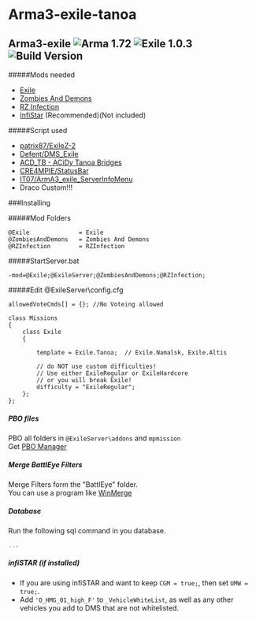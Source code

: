 # Arma3-exile-tanoa
## Arma3-exile ![Arma 1.72](https://img.shields.io/badge/Arma-1.72-blue.svg?style=plastic) ![Exile 1.0.3](https://img.shields.io/badge/Exile-1.0.3-C72651.svg?style=plastic) ![Build Version](https://img.shields.io/badge/Build_Version-1.0.2-lightgrey.svg?style=plastic)


#####Mods needed

* [Exile](http://www.exilemod.com/)
* [Zombies And Demons](http://steamcommunity.com/sharedfiles/filedetails/?id=501966277)
* [RZ Infection](http://steamcommunity.com/sharedfiles/filedetails/?id=614815221)
* [InfiStar](http://infistar.de) (Recommended)(Not included)

#####Script used

* [patrix87/ExileZ-2](https://github.com/patrix87/ExileZ-2)
* [Defent/DMS_Exile](https://github.com/Defent/DMS_Exile)
* [ACD_TB - ACiDy Tanoa Bridges](https://github.com/d4n1ch/acd_TB)
* [CRE4MPIE/StatusBar](https://github.com/CRE4MPIE/StatusBar)
* [IT07/ArmA3_exile_ServerInfoMenu](https://github.com/IT07/ArmA3_exile_ServerInfoMenu)
* Draco Custom!!!

###Installing

#####Mod Folders
```
@Exile				= Exile
@ZombiesAndDemons	= Zombies And Demons
@RZInfection		= RZInfection
```

#####StartServer.bat
```
-mod=@Exile;@ExileServer;@ZombiesAndDemons;@RZInfection;
```

#####Edit @ExileServer\config.cfg
```
allowedVoteCmds[] = {}; //No Voteing allowed

class Missions
{
	class Exile
	{

		template = Exile.Tanoa;  // Exile.Namalsk, Exile.Altis
		
		// do NOT use custom difficulties!
		// Use either ExileRegular or ExileHardcore
		// or you will break Exile!
		difficulty = "ExileRegular";
	}; 
};
```

##### PBO  files
PBO all folders in ```@ExileServer\addons``` and ```mpmission```  
Get [PBO Manager](http://www.armaholic.com/page.php?id=16369)

##### Merge BattlEye Filters
Merge Filters form the "BattlEye" folder.  
You can use a program like [WinMerge](http://winmerge.org/)

##### Database
Run the following sql command in you database. 
```sql
...
```

##### infiSTAR (if installed)
* If you are using infiSTAR and want to keep ```CGM = true;```, then set ```UMW = true;```.
* Add ```'O_HMG_01_high_F'``` to ```_VehicleWhiteList```, as well as any other vehicles you add to DMS that are not whitelisted.
